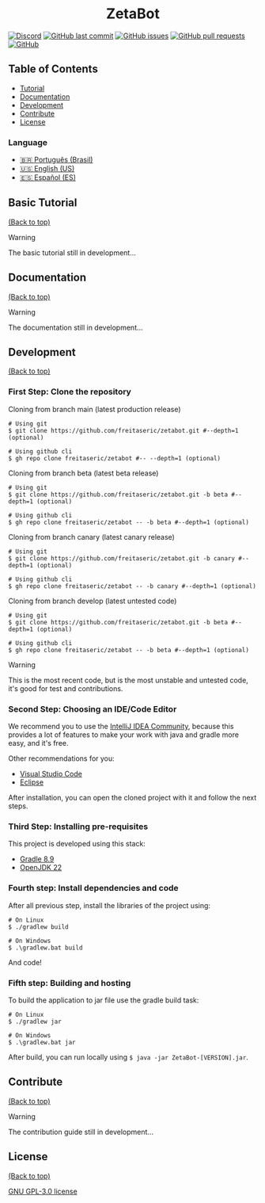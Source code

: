 <h1 align="center">ZetaBot</h1>

[![Discord](https://img.shields.io/discord/1251629071960506479?logo=discord&logoColor=%23fff&label=discord)](https://Fdiscord.gg/n2wGCdj46B)
[![GitHub last commit](https://img.shields.io/github/last-commit/freitaseric/zetabot)](https://img.shields.io/github/last-commit/freitaseric/zetabot)
[![GitHub issues](https://img.shields.io/github/issues-raw/freitaseric/zetabot)](https://img.shields.io/github/issues-raw/freitaseric/zetabot)
[![GitHub pull requests](https://img.shields.io/github/issues-pr/freitaseric/zetabot)](https://img.shields.io/github/issues-pr/freitaseric/zetabot)
[![GitHub](https://img.shields.io/github/license/freitaseric/zetabot)](https://img.shields.io/github/license/freitaseric/zetabot)

## Table of Contents

- [Tutorial](#basic-tutorial)
- [Documentation](#documentation)
- [Development](#development)
- [Contribute](#contribute)
- [License](#license)

### Language

- [🇧🇷 Português (Brasil)](./LEIAME.md)
- [🇺🇸 English (US)](./README.md)
- [🇪🇸 Español (ES)](./LEEME.md)

## Basic Tutorial
[(Back to top)](#table-of-contents)

> [!WARNING]
> The basic tutorial still in development...

## Documentation
[(Back to top)](#table-of-contents)

> [!WARNING]
> The documentation still in development...

## Development
[(Back to top)](#table-of-contents)

### First Step: Clone the repository

Cloning from branch main (latest production release)
```shell
# Using git
$ git clone https://github.com/freitaseric/zetabot.git #--depth=1 (optional)

# Using github cli
$ gh repo clone freitaseric/zetabot #-- --depth=1 (optional)
```

Cloning from branch beta (latest beta release)
```shell
# Using git
$ git clone https://github.com/freitaseric/zetabot.git -b beta #--depth=1 (optional)

# Using github cli
$ gh repo clone freitaseric/zetabot -- -b beta #--depth=1 (optional)
```

Cloning from branch canary (latest canary release)
```shell
# Using git
$ git clone https://github.com/freitaseric/zetabot.git -b canary #--depth=1 (optional)

# Using github cli
$ gh repo clone freitaseric/zetabot -- -b canary #--depth=1 (optional)
```

Cloning from branch develop (latest untested code)

```shell
# Using git
$ git clone https://github.com/freitaseric/zetabot.git -b beta #--depth=1 (optional)

# Using github cli
$ gh repo clone freitaseric/zetabot -- -b beta #--depth=1 (optional)
```

> [!WARNING]
> This is the most recent code, but is the most unstable and untested code, it's good for test and contributions.

### Second Step: Choosing an IDE/Code Editor

We recommend you to use the [IntelliJ IDEA Community](https://www.jetbrains.com/idea/download/), because this provides a lot of features to make your work with java and gradle more easy, and it's free.

Other recommendations for you:

- [Visual Studio Code](https://code.visualstudio.com)
- [Eclipse](https://eclipse.org/downloads)

After installation, you can open the cloned project with it and follow the next steps.

### Third Step: Installing pre-requisites

This project is developed using this stack:

- [Gradle 8.9](https://gradle.org/install/)
- [OpenJDK 22](https://jdk.java.net/22/)

### Fourth step: Install dependencies and code

After all previous step, install the libraries of the project using:
```shell
# On Linux
$ ./gradlew build

# On Windows
$ .\gradlew.bat build
```

And code!

### Fifth step: Building and hosting

To build the application to jar file use the gradle build task:
```shell
# On Linux
$ ./gradlew jar

# On Windows
$ .\gradlew.bat jar
```

After build, you can run locally using `$ java -jar ZetaBot-[VERSION].jar`.

## Contribute
[(Back to top)](#table-of-contents)

> [!WARNING]
> The contribution guide still in development...

## License
[(Back to top)](#table-of-contents)

[GNU GPL-3.0 license](./LICENSE)


